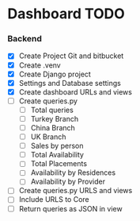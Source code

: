 # Dashboard TODO



### Backend  

- [X] Create Project Git and bitbucket
- [X] Create .venv 
- [X] Create Django project
- [X] Settings and Database settings
- [X] Create dashboard URLs and views
- [ ] Create queries.py
   - [ ] Total queries
   - [ ] Turkey Branch
   - [ ] China Branch
   - [ ] UK Branch
   - [ ] Sales by person
   - [ ] Total Availability
   - [ ] Total Placements
   - [ ] Availability by Residences
   - [ ] Availability by Provider
- [ ] Create queries.py URLS and views
- [ ] Include URLS to Core
- [ ] Return queries as JSON in view
